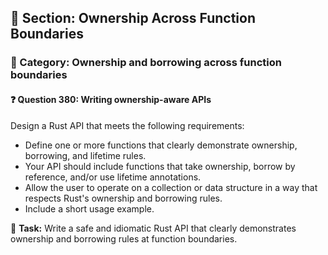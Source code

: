 ## 📘 Section: Ownership Across Function Boundaries  
### 🔹 Category: Ownership and borrowing across function boundaries  
#### ❓ Question 380: Writing ownership-aware APIs

Design a Rust API that meets the following requirements:

- Define one or more functions that clearly demonstrate ownership, borrowing, and lifetime rules.
- Your API should include functions that take ownership, borrow by reference, and/or use lifetime annotations.
- Allow the user to operate on a collection or data structure in a way that respects Rust's ownership and borrowing rules.
- Include a short usage example.

🔧 **Task:** Write a safe and idiomatic Rust API that clearly demonstrates ownership and borrowing rules at function boundaries.
